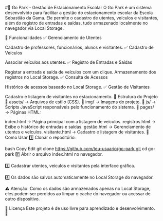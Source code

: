 #🚗 Go Park - Gestão de Estacionamento Escolar
O Go Park é um sistema desenvolvido para facilitar a gestão do estacionamento escolar da Escola Sebastião da Gama. Ele permite o cadastro de utentes, veículos e visitantes, além do registro de entradas e saídas, tudo armazenado localmente no navegador via Local Storage.

📌 Funcionalidades
✅ Gerenciamento de Utentes

Cadastro de professores, funcionários, alunos e visitantes.
✅ Cadastro de Veículos

Associar veículos aos utentes.
✅ Registro de Entradas e Saídas

Registar a entrada e saída de veículos com um clique.
Armazenamento dos registros no Local Storage.
✅ Consulta de Acessos

Histórico de acessos baseado no Local Storage.
✅ Gestão de Visitantes

Cadastro e listagem de visitantes no estacionamento.
📂 Estrutura do Projeto
📁 assets/ → Arquivos de estilo (CSS).
📁 img/ → Imagens do projeto.
📁 js/ → Scripts JavaScript responsáveis pelo funcionamento do sistema.
📁 pages/ → Páginas HTML:

index.html → Página principal com a listagem de veículos.
registros.html → Exibe o histórico de entradas e saídas.
gestão.html → Gerenciamento de utentes e veículos.
visitante.html → Cadastro e listagem de visitantes.
🚀 Como Usar
1️⃣ Clonar o repositório:

bash
Copy
Edit
git clone https://github.com/teu-usuario/go-park.git
cd go-park
2️⃣ Abrir o arquivo index.html no navegador.

3️⃣ Cadastrar utentes, veículos e visitantes pela interface gráfica.

4️⃣ Os dados são salvos automaticamente no Local Storage do navegador.

⚠️ Atenção: Como os dados são armazenados apenas no Local Storage, eles podem ser perdidos ao limpar o cache do navegador ou acessar de outro dispositivo.

📜 Licença
Este projeto é de uso livre para aprendizado e desenvolvimento. 🚀